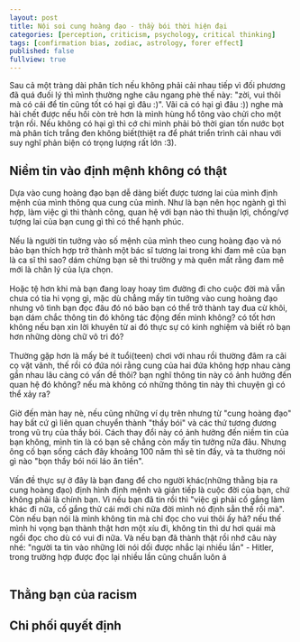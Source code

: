 ```yaml
---
layout: post
title: Nội soi cung hoàng đạo - thầy bói thời hiện đại
categories: [perception, criticism, psychology, critical thinking]
tags: [comfirmation bias, zodiac, astrology, forer effect]
published: false
fullview: true
---
```


Sau cả một tràng dài phân tích nếu không phải cải nhau tiếp vì đối phương đã quá đuối lý thì mình thường nghe câu ngang phè thế này: "zời, vui thôi mà có cái để tin cũng tốt có hại gì đâu :)". Vãi cả có hại gì đâu :)) nghe mà hài chết được nếu hồi còn trẻ hơn là mình hùng hổ tông vào chửi cho một trận rồi. Nếu không có hại gì thì cớ chi mình phải bỏ thời gian tốn nước bọt mà phân tích trắng đen không biết(thiệt ra để phát triển trình cải nhau với suy nghĩ phản biện có trọng lượng rất lớn :3).

<h2>Niềm tin vào định mệnh không có thật</h2>
Dựa vào cung hoàng đạo bạn dễ dàng biết được tương lai của mình định mệnh của mình thông qua cung của mình. Như là bạn nên học ngành gì thì hợp, làm việc gì thì thành công, quan hệ với bạn nào thì thuận lợi, chồng/vợ tượng lai của bạn cung gì thì có thể hạnh phúc. 
<br><br>
Nếu là người tin tưởng vào số mệnh của mình theo cung hoàng đạo và nó bảo bạn thích hợp trở thành một bác sĩ tương lai trong khi đam mê của bạn là ca sĩ thì sao? dám chừng bạn sẽ thi trường y mà quên mất rằng đam mê mới là chân lý của lựa chọn. 
<br><br>
Hoặc tệ hơn khi mà bạn đang loay hoay tìm đường đi cho cuộc đời mà vẫn chưa có tia hi vọng gì, mặc dù chẳng mấy tin tưởng vào cung hoàng đạo nhưng vô tình bạn đọc đâu đó nó bảo bạn có thể trở thành tay đua cừ khôi, bạn dám chắc thông tin đó không tác động đến mình không? có tốt hơn không nếu bạn xin lời khuyên từ ai đó thực sự có kinh nghiệm và biết rỏ bạn hơn những dòng chữ vô tri đó? 
<br><br>
Thường gặp hơn là mấy bé ít tuổi(teen) chơi với nhau rồi thường đâm ra cãi cọ vặt vãnh, thế rồi có đứa nói rằng cung của hai đứa không hợp nhau càng gần nhau lâu càng có vấn đề thôi? bạn nghĩ thông tin này có ảnh hưởng đến quan hệ đó không? nếu mà không có những thông tin này thì chuyện gì có thể xảy ra?
<br><br>
Giờ đến màn hay nè, nếu cũng những ví dụ trên nhưng từ "cung hoàng đạo" hay bất cứ gì liên quan chuyển thành "thầy bói" và các thứ tương đương trong vũ trụ của thầy bói. Cách thay đổi này có ảnh hưởng đến niềm tin của bạn không, mình tin là có bạn sẽ chẳng còn mấy tin tưởng nữa đâu. Nhưng ông cố bạn sống cách đây khoảng 100 năm thì sẽ tin đấy, và ta thường nói gì nào "bọn thầy bói nói láo ăn tiền". 
<br><br>
Vấn đề thực sự ở đây là bạn đang để cho người khác(những thằng bịa ra cung hoàng đạo) định hình định mệnh và gián tiếp là cuộc đời của bạn, chứ không phải là chính bạn. Vì nếu bạn đã tin rồi thì "việc gì phải cố gắng làm khác đi nữa, cố gắng thử cái mới chi nữa đời mình nó định sẳn thế rồi mà". Còn nếu bạn nói là mình không tin mà chỉ đọc cho vui thôi ấy hả? nếu thế mình hi vọng bạn thành thật hơn một xíu đi, không tin thì dư hơi quái mà ngồi đọc cho dù có vui đi nữa. Và nếu bạn đã thành thật rồi nhớ câu này nhé: "người ta tin vào những lời nói dối được nhắc lại nhiều lần" - Hitler, trong trường hợp được đọc lại nhiều lần cũng chuẩn luôn á 
<br><br>

<h2>Thằng bạn của racism</h2>

<h2>Chi phối quyết định</h2>
